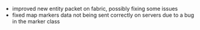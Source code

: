 - improved new entity packet on fabric, possibly fixing some issues
- fixed map markers data not being sent correctly on servers due to a bug in the marker class